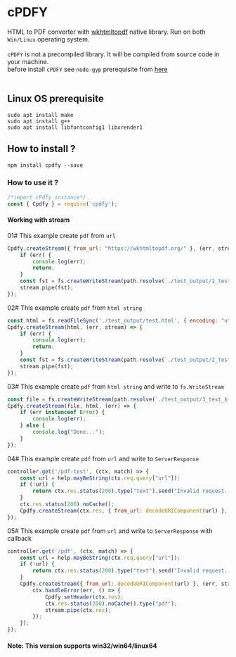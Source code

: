 # cPDFY
HTML to PDF converter with <a href="https://github.com/wkhtmltopdf/wkhtmltopdf">wkhtmltopdf</a> native library. Run on both ```Win/Linux``` operating system.<br/><br/>
```cPDFY``` is not a precompiled library. It will be compiled from source code in your machine.<br/>
before install ```cPDFY``` see ```node-gyp``` prerequisite from <a href="https://github.com/nodejs/node-gyp#node-gyp---nodejs-native-addon-build-tool">here</a><br/><br/>

## Linux OS prerequisite
`sudo apt install make`<br/>
`sudo apt install g++`<br/>
`sudo apt install libfontconfig1 libxrender1`<br/>
## How to install ?
```npm install cpdfy --save```
### How to use it ?
```javascript
/*import cPdfy instance*/
const { Cpdfy } = require('cpdfy');
```
#### Working with stream
01# This example create `pdf` from `url`
```javascript
Cpdfy.createStream({ from_url: "https://wkhtmltopdf.org/" }, (err, stream) => {
    if (err) {
        console.log(err);
        return;
    }
    const fst = fs.createWriteStream(path.resolve(`./test_output/1_test_${Math.floor((0x999 + Math.random()) * 0x10000000)}.pdf`));
    stream.pipe(fst);
});
```
02# This example create `pdf` from `html string`
```javascript
const html = fs.readFileSync('./test_output/test.html', { encoding: "utf-8" }).replace(/^\uFEFF/, '');
Cpdfy.createStream(html, (err, stream) => {
    if (err) {
        console.log(err);
        return;
    }
    const fst = fs.createWriteStream(path.resolve(`./test_output/2_test_${Math.floor((0x999 + Math.random()) * 0x10000000)}.pdf`));
    stream.pipe(fst);
});
```
03# This example create `pdf` from `html string` and write to `fs.WriteStream`
```javascript
const file = fs.createWriteStream(path.resolve(`./test_output/3_test_${Math.floor((0x999 + Math.random()) * 0x10000000)}.pdf`));
Cpdfy.createStream(file, html, (err) => {
    if (err instanceof Error) {
        console.log(err);
    } else {
        console.log("Done...");
    }
});
```
04# This example create `pdf` from `url` and write to `ServerResponse`
```javascript
controller.get('/pdf-test', (ctx, match) => {
    const url = help.mayBeString(ctx.req.query["url"]);
    if (!url) {
        return ctx.res.status(200).type("text").send("Invalid request...");
    }
    ctx.res.status(200).noCache();
    Cpdfy.createStream(ctx.res, { from_url: decodeURIComponent(url) }, (err) => err && ctx.handleError(err, () => { }));
});
```
05# This example create `pdf` from `url` and write to `ServerResponse` with callback
```javascript
controller.get('/pdf', (ctx, match) => {
    const url = help.mayBeString(ctx.req.query["url"]);
    if (!url) {
        return ctx.res.status(200).type("text").send("Invalid request...");
    }
    Cpdfy.createStream({ from_url: decodeURIComponent(url) }, (err, stream) => {
        ctx.handleError(err, () => {
            Cpdfy.setHeader(ctx.res);
            ctx.res.status(200).noCache().type("pdf");
            stream.pipe(ctx.res);
        });
    });
});
```
#### Note: This version supports win32/win64/linux64